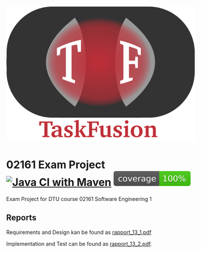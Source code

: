 ![](/TaskFusionAlt.png)
# 02161 Exam Project [![Java CI with Maven](https://github.com/rwiuff/02161ExamProject/actions/workflows/maven.yml/badge.svg?branch=main)](https://github.com/rwiuff/02161ExamProject/actions/workflows/maven.yml) [![Test Coverage](https://github.com/rwiuff/02161ExamProject/raw/gh-pages/badges/jacoco.svg?raw=true)](https://rwiuff.github.io/02161ExamProject/)
Exam Project for DTU course 02161 Software Engineering 1
## Reports
Requirements and Design kan be found as [rapport_13_1.pdf](rapport_13_1.pdf)

Implementation and Test can be found as [rapport_13_2.pdf](rapport_13_2.pdf).
